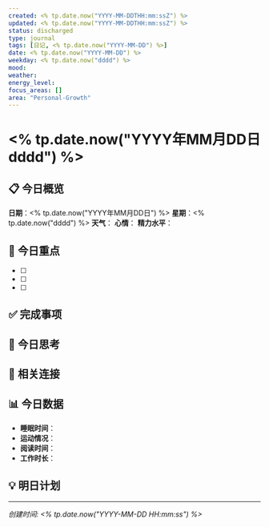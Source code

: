 ```yaml
---
created: <% tp.date.now("YYYY-MM-DDTHH:mm:ssZ") %>
updated: <% tp.date.now("YYYY-MM-DDTHH:mm:ssZ") %>
status: discharged
type: journal
tags: [日记, <% tp.date.now("YYYY-MM-DD") %>]
date: <% tp.date.now("YYYY-MM-DD") %>
weekday: <% tp.date.now("dddd") %>
mood:
weather:
energy_level:
focus_areas: []
area: "Personal-Growth"
---
```

# <% tp.date.now("YYYY年MM月DD日 dddd") %>

## 📋 今日概览
**日期**：<% tp.date.now("YYYY年MM月DD日") %>
**星期**：<% tp.date.now("dddd") %>
**天气**：
**心情**：
**精力水平**：

## 🎯 今日重点
- [ ]
- [ ]
- [ ]

## ✅ 完成事项
<!-- 记录今天完成的重要事项 -->

## 📝 今日思考
<!-- 记录今天的重要想法、感悟和学习 -->

## 🔗 相关连接
<!-- 链接到相关的项目、领域或资源 -->

## 📊 今日数据
<!-- 可选：记录一些量化数据 -->
- **睡眠时间**：
- **运动情况**：
- **阅读时间**：
- **工作时长**：

## 💡 明日计划
<!-- 为明天做准备的提醒 -->

---

*创建时间: <% tp.date.now("YYYY-MM-DD HH:mm:ss") %>*